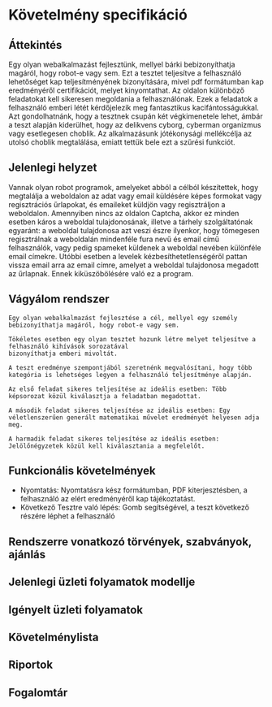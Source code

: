 
# Követelmény specifikáció
##  Áttekintés
Egy olyan webalkalmazást fejlesztünk, mellyel bárki bebizonyíthatja magáról, hogy robot-e vagy sem. Ezt a tesztet teljesítve a felhasználó lehetőséget kap teljesítményének bizonyítására, mivel pdf formátumban kap eredményéről certifikációt, melyet kinyomtathat. Az oldalon különböző feladatokat kell sikeresen megoldania a felhasználónak. Ezek a feladatok a felhasználó emberi létét kérdőjelezik meg fantasztikus kacifántosságukkal. Azt gondolhatnánk, hogy a tesztnek csupán két végkimenetele lehet, ámbár a teszt alapján kiderülhet, hogy az delikvens cyborg, cyberman organizmus vagy esetlegesen choblik. Az alkalmazásunk jótékonysági mellékcélja az utolsó choblik megtalálása, emiatt tettük bele ezt a szűrési funkciót.
## Jelenlegi helyzet
Vannak olyan robot programok, amelyeket abból a célból készítettek, hogy megtalálja a weboldalon az adat 
vagy email küldésére képes formokat vagy regisztrációs űrlapokat, és emaileket küldjön vagy regisztráljon a weboldalon. 
Amennyiben nincs az oldalon Captcha, akkor ez minden esetben káros a weboldal tulajdonosának, illetve a tárhely 
szolgáltatónak egyaránt: a weboldal tulajdonosa azt veszi észre ilyenkor, hogy tömegesen regisztrálnak a weboldalán 
mindenféle fura nevű és email című felhasználók, vagy pedig spameket küldenek a weboldal nevében különféle email címekre. 
Utóbbi esetben a levelek kézbesíthetetlenségéről pattan vissza email arra az email címre, amelyet a weboldal tulajdonosa 
megadott az űrlapnak. Ennek kiküszöbölésére való ez a program.

## Vágyálom rendszer
    Egy olyan webalkalmazást fejlesztése a cél, mellyel egy személy bebizonyíthatja magáról, hogy robot-e vagy sem.
    
    Tökéletes esetben egy olyan tesztet hozunk létre melyet teljesítve a felhasználó kihívások sorozatával 
    bizonyíthatja emberi mivoltát. 
    
    A teszt eredménye szempontjából szeretnénk megvalósítani, hogy több kategória is lehetséges legyen a felhasználó teljesítménye alapján. 
    
    Az első feladat sikeres teljesítése az ideális esetben: Több képsorozat közül kiválasztja a feladatban megadottat.
    
    A második feladat sikeres teljesítése az ideális esetben: Egy véletlenszerűen generált matematikai művelet eredményét helyesen adja meg.
    
    A harmadik feladat sikeres teljesítése az ideális esetben: Jelölőnégyzetek közül kell kiválasztania a megfelelőt.

## Funkcionális követelmények
- Nyomtatás: Nyomtatásra kész formátumban, PDF kiterjesztésben, a felhasználó az elért eredményéről kap tájékoztatást.
- Következő Tesztre való lépés: Gomb segítségével, a teszt következő részére léphet a felhasználó

## Rendszerre vonatkozó törvények, szabványok, ajánlás

## Jelenlegi üzleti folyamatok modellje

## Igényelt üzleti folyamatok

## Követelménylista

## Riportok

## Fogalomtár
